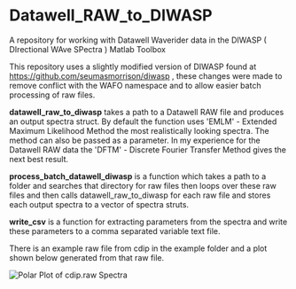 Datawell_RAW_to_DIWASP
======================

A repository for working with Datawell Waverider data in the DIWASP ( DIrectional WAve SPectra ) Matlab Toolbox

This repository uses a slightly modified version of DIWASP found at https://github.com/seumasmorrison/diwasp , these changes were made to remove conflict with the WAFO namespace and to allow easier batch processing of raw files.

**datawell_raw_to_diwasp** takes a path to a Datawell RAW file and produces an output spectra struct. By default the function uses 'EMLM' - Extended Maximum Likelihood Method the most realistically looking spectra. The method can also be passed as a parameter. In my experience for the Datawell RAW data the  'DFTM' - Discrete Fourier Transfer Method gives the next best result.

**process_batch_datawell_diwasp** is a function which takes a path to a folder and searches that directory for raw files then loops over these raw files and then calls datawell_raw_to_diwasp for each raw file and stores each output spectra to a vector of spectra struts.

**write_csv** is a function for extracting parameters from the spectra and write these parameters to a comma separated variable text file.

There is an example raw file from cdip in the example folder and a plot shown below generated from that raw file.

![Polar Plot of cdip.raw Spectra](https://raw.githubusercontent.com/seumasmorrison/Datawell_RAW_to_DIWASP/master/example/cdip_plot.png)


